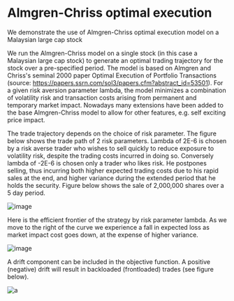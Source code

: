 # Almgren-Chriss optimal execution
We demonstrate the use of Almgren-Chriss optimal execution model on a Malaysian large cap stock

We run the Almgren-Chriss model on a single stock (in this case a Malaysian large cap stock) to generate an optimal trading trajectory for the stock over a pre-specified period. The model is based on Almgren and Chriss's seminal 2000 paper Optimal Execution of Portfolio Transactions (source: https://papers.ssrn.com/sol3/papers.cfm?abstract_id=53501). For a given risk aversion parameter lambda, the model minimizes a combination of volatility risk and transaction costs arising from permanent and temporary market impact. Nowadays many extensions have been added to the base Almgren-Chriss model to allow for other features, e.g. self exciting price impact.

The trade trajectory depends on the choice of risk parameter. The figure below shows the trade path of 2 risk parameters. Lambda of 2E-6 is chosen by a risk averse trader who wishes to sell quickly to reduce exposure to volatility risk, despite the trading costs incurred in doing so. Conversely lambda of -2E-6 is chosen only a trader who likes risk. He postpones selling, thus incurring both higher expected trading costs due to his rapid sales at the end, and higher variance during the extended period that he holds the security. Figure below shows the sale of 2,000,000 shares over a 5 day period.

![image](https://user-images.githubusercontent.com/105033135/186359619-7f3925bc-7f84-48ef-abc6-239c9c90277f.png)

Here is the efficient frontier of the strategy by risk parameter lambda. As we move to the right of the curve we experience a fall in expected loss as market impact cost goes down, at the expense of higher variance.

![image](https://user-images.githubusercontent.com/105033135/186371162-e125214e-5a89-40c9-b5dd-c31814ee80a9.png)

A drift component can be included in the objective function. A positive (negative) drift will result in backloaded (frontloaded) trades (see figure below).

![a](https://user-images.githubusercontent.com/105033135/186467437-3fed0617-c872-4191-a350-3bb534146c43.png)
